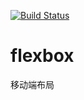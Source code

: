 [![Build Status](https://travis-ci.org/liuxiaoyue/flexbox.svg?branch=master)](https://travis-ci.org/liuxiaoyue/flexbox)
# flexbox
移动端布局
